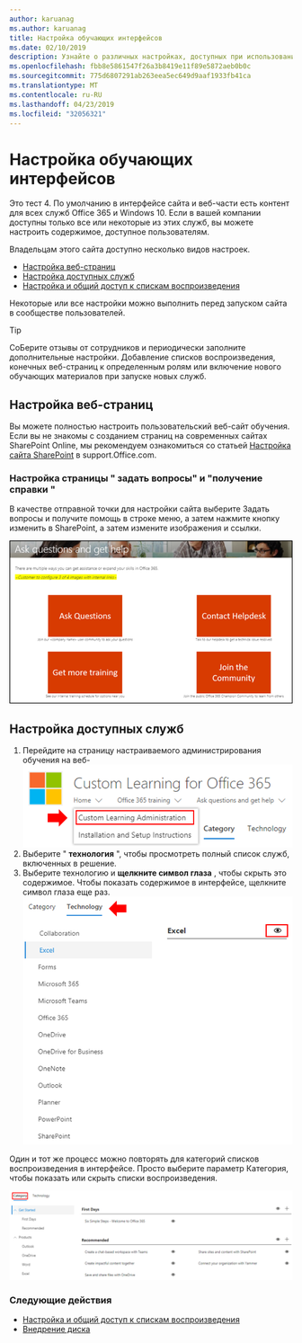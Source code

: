 ```yaml
---
author: karuanag
ms.author: karuanag
title: Настройка обучающих интерфейсов
ms.date: 02/10/2019
description: Узнайте о различных настройках, доступных при использовании настраиваемого обучения для Office 365
ms.openlocfilehash: fbb8e5861547f26a3b8419e11f89e5872aeb0b0c
ms.sourcegitcommit: 775d6807291ab263eea5ec649d9aaf1933fb41ca
ms.translationtype: MT
ms.contentlocale: ru-RU
ms.lasthandoff: 04/23/2019
ms.locfileid: "32056321"
---
```

# <a name="customize-the-training-experience"></a>Настройка обучающих интерфейсов

Это тест 4. По умолчанию в интерфейсе сайта и веб-части есть контент для всех служб Office 365 и Windows 10.  Если в вашей компании доступны только все или некоторые из этих служб, вы можете настроить содержимое, доступное пользователям.  

Владельцам этого сайта доступно несколько видов настроек. 

- [Настройка веб-страниц](#customizing-web-pages)
- [Настройка доступных служб](#customize-available-services)
- [Настройка и общий доступ к спискам воспроизведения](customplaylist.md)

Некоторые или все настройки можно выполнить перед запуском сайта в сообществе пользователей.  

> [!TIP]
> СоБерите отзывы от сотрудников и периодически заполните дополнительные настройки.  Добавление списков воспроизведения, конечных веб-страниц к определенным ролям или включение нового обучающих материалов при запуске новых служб. 

## <a name="customizing-web-pages"></a>Настройка веб-страниц

Вы можете полностью настроить пользовательский веб-сайт обучения. Если вы не знакомы с созданием страниц на современных сайтах SharePoint Online, мы рекомендуем ознакомиться со статьей [Настройка сайта SharePoint](https://support.office.com/en-us/article/customize-your-sharepoint-site-320b43e5-b047-4fda-8381-f61e8ac7f59b) в support.Office.com. 

### <a name="customize-the-ask-questions-and-get-help-page"></a>Настройка страницы " **задать вопросы" и "получение справки** "

В качестве отправной точки для настройки сайта выберите Задать вопросы и получите помощь в строке меню, а затем нажмите кнопку изменить в SharePoint, а затем измените изображения и ссылки. 

![кустом_аск. png](media/custom_ask.png)

## <a name="customize-available-services"></a>Настройка доступных служб

1.  Перейдите на страницу настраиваемого администрирования обучения на веб- ![сайте кустом_админ. png](media/custom_admin.png)
1. Выберите " **технология** ", чтобы просмотреть полный список служб, включенных в решение.
1. Выберите технологию и **щелкните символ глаза** , чтобы скрыть это содержимое.  Чтобы показать содержимое в интерфейсе, щелкните символ глаза еще раз. 
![собственный](media/custom_techlist.png)

Один и тот же процесс можно повторять для категорий списков воспроизведения в интерфейсе.  Просто выберите параметр Категория, чтобы показать или скрыть списки воспроизведения. 

![кустом_кат. png](media/custom_cat.png)

### <a name="next-steps"></a>Следующие действия

- [Настройка и общий доступ к спискам воспроизведения](customplaylist.md)
- [Внедрение диска](driveadoption.md) 
